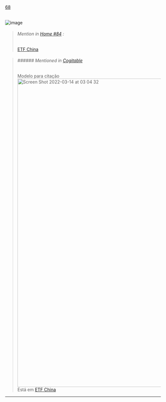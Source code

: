 [68](https://github.com/guilhermeprokisch/ideias/issues/68) 
###### 

![image](https://user-images.githubusercontent.com/12011070/95666215-e185ac80-0b2d-11eb-9a68-b4880123de17.png)



>  ###### _Mention in [Home #84](Home-#84)_  :
>  [ETF China](ETF-China)



>  ######  ###### Mentioned in [Cogitable](Cogitable)  
 > Modelo para citação
> <img width="994" alt="Screen Shot 2022-03-14 at 03 04 32" src="https://user-images.githubusercontent.com/12011070/158114402-8ef5e2d5-e1b1-4de9-884a-39ed67782c2f.png">
> Está em [ETF China](ETF-China)

-------------------------------------------------------------------------------

